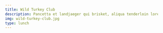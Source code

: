 ```yaml
---
title: Wild Turkey Club
description: Pancetta et landjaeger qui brisket, aliqua tenderloin lorem est cupim id t-bone. Ut minim commodo cupidatat laborum. Ground round prosciutto ex.
img: wild-turkey-club.jpg
type: lunch
---
```


